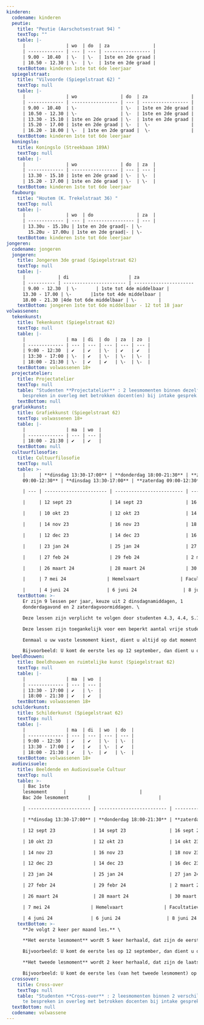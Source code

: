 ```yaml
---
kinderen:
  codename: kinderen
  peutie:
    title: "Peutie (Aarschotsestraat 94) "
    textTop: ""
    table: |-
      |               | wo  | do  | za                |
      | ------------- | --- | --- | ----------------- |
      | 9.00 - 10.40  | \-  | \-  | 1ste en 2de graad |
      | 10.50 - 12.30 | \-  | \-  | 1ste en 2de graad |
    textBottom: k﻿inderen 1ste tot 6de leerjaar
  spiegelstraat:
    title: "Vilvoorde (Spiegelstraat 62) "
    textTop: null
    table: |-
      |               | wo                | do  | za                |
      | ------------- | ----------------- | --- | ----------------- |
      | 9.00 - 10.40  | \-                | \-  | 1ste en 2de graad |
      | 10.50 - 12.30 | \-                | \-  | 1ste en 2de graad |
      | 13.30 - 15.10 | 1ste en 2de graad | \-  | 1ste en 2de graad |
      | 15.20 - 17.00 | 1ste en 2de graad | \-  |  \-               |
      | 16.20 - 18.00 | \-  | 1ste en 2de graad |  \-               |
    textBottom: k﻿inderen 1ste tot 6de leerjaar
  koningslo:
    title: Koningslo (Streekbaan 189A)
    textTop: null
    table: |-
      |               | wo                | do  | za  |
      | ------------- | ----------------- | --- | --- |
      | 13.30 - 15.10 | 1ste en 2de graad | \-  | \-  |
      | 15.20 - 17.00 | 1ste en 2de graad | \-  | \-  |
    textBottom: k﻿inderen 1ste tot 6de leerjaar
  faubourg:
    title: "Houtem (K. Trekelstraat 36) "
    textTop: null
    table: |-
      |               | wo  | do                | za  |
      | ------------- | --- | ----------------- | --- |
      | 13.30u - 15.10u | 1ste en 2de graad|- | \-  
        15.20u - 17.00u | 1ste en 2de graad|- | \-  ﻿
    textBottom: k﻿inderen 1ste tot 6de leerjaar
jongeren:
  codename: jongeren
  jongeren:
    title: Jongeren 3de graad (Spiegelstraat 62)
    textTop: null
    table: |-
      |            | di                      | za                     |
      | ---------- | ----------------------- | ---------------------- |
      | 9.00 - 12.30  | \-       | 1ste tot 4de middelbaar | 
      13.30 - 17.00 | \-       |1ste tot 4de middelbaar | 
      18.00 - 21.30 |4de tot 6de middelbaar | \-        |
    textBottom: j﻿ongeren 1ste tot 6de middelbaar - 12 tot 18 jaar
volwassenen:
  tekenkunst:
    title: Tekenkunst (Spiegelstraat 62)
    textTop: null
    table: |-
      |               | ma  | di  | do  | za  | zo  |
      | ------------- | --- | --- | --- | --- | --- |
      | 9:00 - 12:30  | ✔   | ✔   | \-  | ✔   | ✔   |
      | 13:30 - 17:00 | \-  | ✔   | \-  | \-  | \-  |
      | 18:00 - 21:30 | \-  | ✔   | ✔   | \-  | \-  |
    textBottom: v﻿olwassenen 18+
  projectatelier:
    title: Projectatelier
    textTop: null
    table: "Studenten **Projectatelier** : 2 leesmomenten binnen dezelfde optie te
      bespreken in overleg met betrokken docent(en) bij intake gesprek."
    textBottom: null
  grafiekkunst:
    title: Grafiekkunst (Spiegelstraat 62)
    textTop: v﻿olwassenen 18+
    table: |-
      |               | ma  | wo  |
      | ------------- | --- | --- |
      | 18:00 - 21:30 | ✔   | ✔   |
    textBottom: null
  cultuurfilosofie:
    title: Cultuurfilosofie
    textTop: null
    table: >-
      |     | **dinsdag 13:30-17:00** | **donderdag 18:00-21:30** | **zaterdag
      09:00-12:30** | **dinsdag 13:30-17:00** | **zaterdag 09:00-12:30** |

      | --- | ----------------------- | ------------------------- | ------------------------ | ----------------------- | ------------------------ |

      |     | 12 sept 23              | 14 sept 23                | 16 sept 23               | 19 sept 23              | 23 sept 23               |

      |     | 10 okt 23               | 12 okt 23                 | 14 okt 23                | 17 okt 23               | 21 okt 23                |

      |     | 14 nov 23               | 16 nov 23                 | 18 nov 23                | 21 nov 23               | 25 nov 23                |

      |     | 12 dec 23               | 14 dec 23                 | 16 dec 23                | 19 dec 23               | 23 dec 23                |

      |     | 23 jan 24               | 25 jan 24                 | 27 jan 24                | 30 jan 24               | 3 feb 24                 |

      |     | 27 feb 24               | 29 feb 24                 | 2﻿ maart 24              | 5﻿ maart 24             | 9﻿ maart 24              |

      |     | 26 maart 24             | 28 maart 24               | 30 maart 24              | 16 april 24             | 20 april 24              |

      |     | 7﻿ mei 24               | H﻿emelvaart               | F﻿acultatieve verlofdag  | 14 mei 24               | 18 mei 24                |

      |     | 4﻿ juni 24              | 6 juni 24                 | 8 juni 24                | 11 juni 24              | 15 juni 24               |
    textBottom: >-
      Er zijn 9﻿ lessen per jaar, keuze uit 2 dinsdagnamiddagen, 1
      donderdagavond en 2 zaterdagvoormiddagen. \

      D﻿eze lessen zijn verplicht te volgen door studenten 4.3, 4.4, S.1 en S.2 (schilderkunst, tekenkunst, grafiekkunst, beeldhouwen en ruimtelijke kunst).\

      D﻿eze lessen zijn toegankelijk voor een beperkt aantal vrije studenten (inschrijven is verplicht).\

      E﻿enmaal u uw vaste lesmoment kiest, dient u altijd op dat moment te komen. \

      B﻿ijvoorbeeld: U komt de eerste les op 12 september, dan dient u ook op de andere data uit de eerste kolom te komen.
  beeldhouwen:
    title: Beeldhouwen en ruimtelijke kunst (Spiegelstraat 62)
    textTop: null
    table: |-
      |               | ma  | wo  |
      | ------------- | --- | --- |
      | 13:30 - 17:00 | ✔   | \-  |
      | 18:00 - 21:30 | ✔   | ✔   |
    textBottom: v﻿olwassenen 18+
  schilderkunst:
    title: Schilderkunst (Spiegelstraat 62)
    textTop: null
    table: |-
      |               | ma  | di  | wo  | do  |
      | ------------- | --- | --- | --- | --- |
      | 9:00 - 12:30  | ✔   | ✔   | \-  | \-  |
      | 13:30 - 17:00 | ✔   | ✔   | \-  | ✔   |
      | 18:00 - 21:30 | ✔   | \-  | ✔   | \-  |
    textBottom: v﻿olwassenen 18+
  audiovisuele:
    title: Beeldende en Audiovisuele Cultuur
    textTop: null
    table: >-
      | Bac 1ste
      lesmoment      |                           |                          |                         |                          |
      Bac 2de lesmoment       |                         |

      | ----------------------- | ------------------------- | ------------------------ | ----------------------- | ------------------------ | ----------------------- | ----------------------- |

      | **dinsdag 13:30-17:00** | **donderdag 18:00-21:30** | **zaterdag 09:00-12:30** | **dinsdag 13:30-17:00** | **zaterdag 09:00-12:30** | **dinsdag 13:30-17:00** | **zaterdag 9:00-12:30** |

      | 12 sept 23              | 14 sept 23                | 16 sept 23               | 19 sept 23              | 23 sept 23               | 26 sept 23              | 3﻿0 sept 23             |

      | 10 okt 23               | 12 okt 23                 | 14 okt 23                | 17 okt 23               | 21 okt 23                | 24 okt 23               | 28 okt 23               |

      | 14 nov 23               | 16 nov 23                 | 18 nov 23                | 21 nov 23               | 25 nov 23                | 28 nov 23               | 2 dec 23                |

      | 12 dec 23               | 14 dec 23                 | 16 dec 23                | 19 dec 23               | 23 dec 23                | 9﻿ jan 24               | 1﻿3 jan 24              |

      | 23 jan 24               | 25 jan 24                 | 27 jan 24                | 30 jan 24               | 3﻿ feb 24                | 6﻿ feb 24               | 1﻿0 feb 24              |

      | 27 febr 24              | 29 febr 24                | 2﻿ maart 24              | 5 maart 24              | 9﻿ maart 24              | 12 maart 24             | 16 maart 24             |

      | 26 maart 24             | 28 maart 24               | 30 maart 24              | 1﻿6 april 24            | 20 april 24              | 2﻿3 april 24            | 27 april 24             |

      | 7﻿ mei 24               | H﻿emelvaart               | F﻿acultatieve verlofdag  | 14 mei 24               | 18 mei 24                | 21 mei 24               | 25 mei 24               |

      | 4﻿ juni 24              | 6 juni 24                 | 8 juni 24                | 11 juni 24              | 15 juni 24               | 18 juni 24              | 22 juni 24              |
    textBottom: >-
      **Je volgt 2 keer per maand les.** \

      **Het eerste lesmoment** wordt 5 keer herhaald, dat zijn de eerste 5 kolommen. Je kiest daar 1 kolom uit, dat wordt dan uw vast lesmoment.\

      B﻿ijvoorbeeld: U komt de eerste les op 12 september, dan dient u ook op de andere data uit de eerste kolom te komen (10 okt, 14 nov,...).\

      **H﻿et tweede lesmoment** wordt 2 keer herhaald, dat zijn de laatste 2 kolommen. Je kiest daar ook 1 kolom uit, dat wordt dan uw tweede vast lesmoment.\

      B﻿ijvoorbeeld: U komt de eerste les (van het tweede lesmoment) op 26 september, dan dient u ook op de andere data uit die kolom te komen (24 okt, 28 nov,...).
  crossover:
    title: Cross-over
    textTop: null
    table: "Studenten **Cross-over** : 2 leesmomenten binnen 2 verschillende opties
      te bespreken in overleg met betrokken docenten bij intake gesprek."
  textBottom: null
  codename: volwassene
---
```

